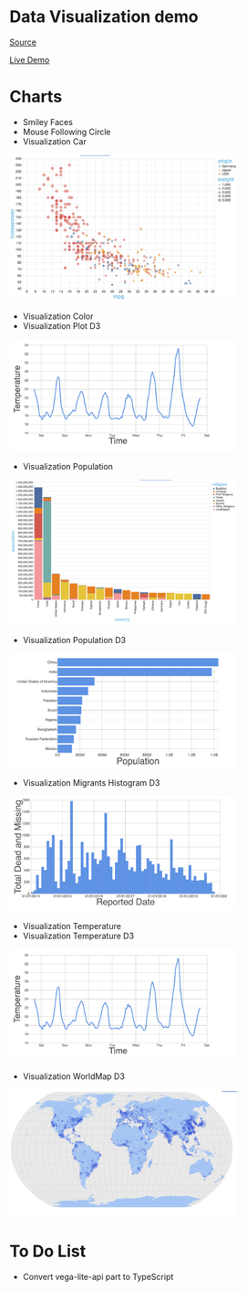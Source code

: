 # Data Visualization demo

[Source](https://www.youtube.com/watch?v=2LhoCfjm8R4)

[Live Demo](https://samgliu.github.io/data_visualization_demo/)

# Charts

- Smiley Faces
- Mouse Following Circle
- Visualization Car  
<img alt="" width="400px" src="public/screenshots/cars.png" />

- Visualization Color
- Visualization Plot D3  
<img alt="" width="400px" src="public/screenshots/tempD3.png" />

- Visualization Population  
<img alt="" width="400px" src="public/screenshots/population.png" />

- Visualization Population D3  
<img alt="" width="400px" src="public/screenshots/populationD3.png" />

- Visualization Migrants Histogram D3  
<img alt="" width="400px" src="public/screenshots/migrantsHistogram.png" />

- Visualization Temperature  
- Visualization Temperature D3  
<img alt="" width="400px" src="public/screenshots/tempD3.png" />

- Visualization WorldMap D3  
<img alt="" width="400px" src="public/screenshots/worldmapD3.png" />

# To Do List

- Convert vega-lite-api part to TypeScript
